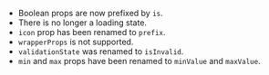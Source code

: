 - Boolean props are now prefixed by `is`.
- There is no longer a loading state.
- `icon` prop has been renamed to `prefix`.
- `wrapperProps` is not supported.
- `validationState` was renamed to `isInvalid`.
- `min` and `max` props have been renamed to `minValue` and `maxValue`.
